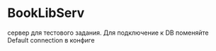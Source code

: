 # BookLibServ
сервер для тестового задания.
Для подключение к DB поменяйте Default connection в конфиге
